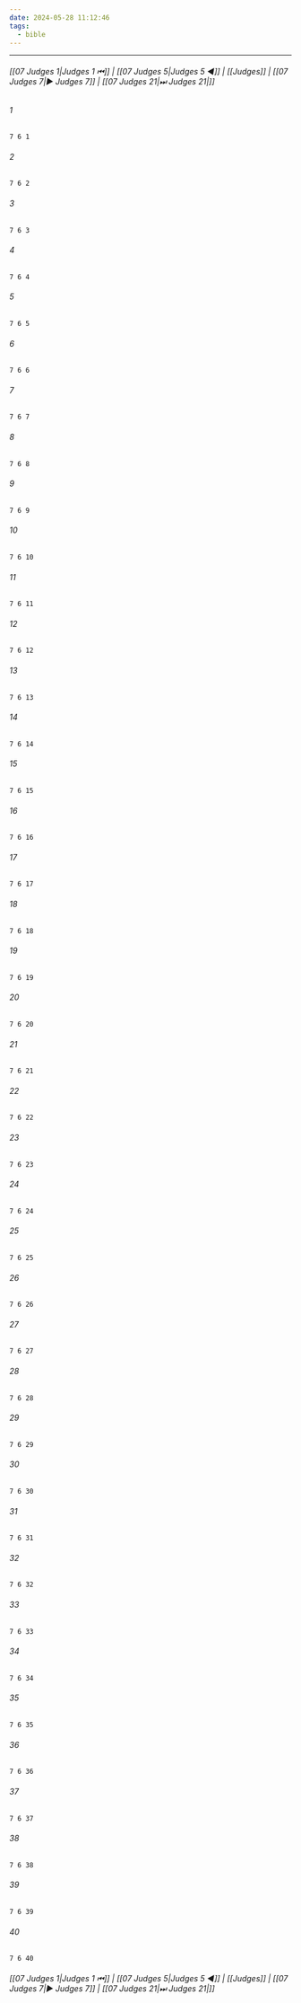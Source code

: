 ```yaml
---
date: 2024-05-28 11:12:46
tags:
  - bible
---
```

___

###### [[07 Judges 1|Judges 1 ⏮]] | [[07 Judges 5|Judges 5 ◀]] | [[Judges]] | [[07 Judges 7|▶ Judges 7]] | [[07 Judges 21|⏭ Judges 21|]]

###### 1
``` verse
7 6 1 
```
###### 2
``` verse
7 6 2 
```
###### 3
``` verse
7 6 3 
```
###### 4
``` verse
7 6 4 
```
###### 5
``` verse
7 6 5 
```
###### 6
``` verse
7 6 6 
```
###### 7
``` verse
7 6 7 
```
###### 8
``` verse
7 6 8 
```
###### 9
``` verse
7 6 9 
```
###### 10
``` verse
7 6 10 
```
###### 11
``` verse
7 6 11 
```
###### 12
``` verse
7 6 12 
```
###### 13
``` verse
7 6 13 
```
###### 14
``` verse
7 6 14 
```
###### 15
``` verse
7 6 15 
```
###### 16
``` verse
7 6 16 
```
###### 17
``` verse
7 6 17 
```
###### 18
``` verse
7 6 18 
```
###### 19
``` verse
7 6 19 
```
###### 20
``` verse
7 6 20 
```
###### 21
``` verse
7 6 21 
```
###### 22
``` verse
7 6 22 
```
###### 23
``` verse
7 6 23 
```
###### 24
``` verse
7 6 24 
```
###### 25
``` verse
7 6 25 
```
###### 26
``` verse
7 6 26 
```
###### 27
``` verse
7 6 27 
```
###### 28
``` verse
7 6 28 
```
###### 29
``` verse
7 6 29 
```
###### 30
``` verse
7 6 30 
```
###### 31
``` verse
7 6 31 
```
###### 32
``` verse
7 6 32 
```
###### 33
``` verse
7 6 33 
```
###### 34
``` verse
7 6 34 
```
###### 35
``` verse
7 6 35 
```
###### 36
``` verse
7 6 36 
```
###### 37
``` verse
7 6 37 
```
###### 38
``` verse
7 6 38 
```
###### 39
``` verse
7 6 39 
```
###### 40
``` verse
7 6 40 
```

###### [[07 Judges 1|Judges 1 ⏮]] | [[07 Judges 5|Judges 5 ◀]] | [[Judges]] | [[07 Judges 7|▶ Judges 7]] | [[07 Judges 21|⏭ Judges 21|]]

